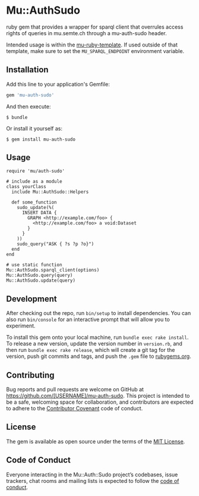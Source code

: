 # Mu::AuthSudo
ruby gem that provides a wrapper for sparql client that overrules access rights of queries in mu.semte.ch through a mu-auth-sudo header.

Intended usage is within the [mu-ruby-template](https://github.com/mu-semtech/mu-ruby-template). If used outside of that template, make sure to set the `MU_SPARQL_ENDPOINT` environment variable.

## Installation

Add this line to your application's Gemfile:

```ruby
gem 'mu-auth-sudo'
```

And then execute:

    $ bundle

Or install it yourself as:

    $ gem install mu-auth-sudo

## Usage

```
require 'mu/auth-sudo'

# include as a module
class yourClass
  include Mu::AuthSudo::Helpers
  
  def some_function
    sudo_update(%(
      INSERT DATA { 
        GRAPH <http://example.com/foo> { 
          <http://example.com/foo> a void:Dataset
        }
      }
    ))
    sudo_query("ASK { ?s ?p ?o}")
  end
end

# use static function
Mu::AuthSudo.sparql_client(options)
Mu::AuthSudo.query(query)
Mu::AuthSudo.update(query)
```

## Development

After checking out the repo, run `bin/setup` to install dependencies. You can also run `bin/console` for an interactive prompt that will allow you to experiment.

To install this gem onto your local machine, run `bundle exec rake install`. To release a new version, update the version number in `version.rb`, and then run `bundle exec rake release`, which will create a git tag for the version, push git commits and tags, and push the `.gem` file to [rubygems.org](https://rubygems.org).

## Contributing

Bug reports and pull requests are welcome on GitHub at https://github.com/[USERNAME]/mu-auth-sudo. This project is intended to be a safe, welcoming space for collaboration, and contributors are expected to adhere to the [Contributor Covenant](http://contributor-covenant.org) code of conduct.

## License

The gem is available as open source under the terms of the [MIT License](https://opensource.org/licenses/MIT).

## Code of Conduct

Everyone interacting in the Mu::Auth::Sudo project’s codebases, issue trackers, chat rooms and mailing lists is expected to follow the [code of conduct](https://github.com/[USERNAME]/mu-auth-sudo/blob/master/CODE_OF_CONDUCT.md).
